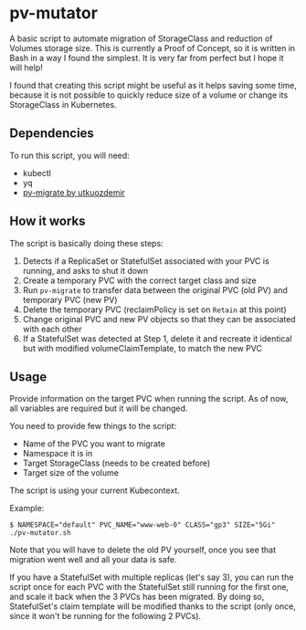 # pv-mutator
A basic script to automate migration of StorageClass and reduction of Volumes storage size.
This is currently a Proof of Concept, so it is written in Bash in a way I found the simplest.
It is very far from perfect but I hope it will help!

I found that creating this script might be useful as it helps saving some time, because it is not possible to quickly reduce size of a volume or change its StorageClass in Kubernetes.

## Dependencies

To run this script, you will need:
- kubectl
- yq
- [pv-migrate by utkuozdemir](https://github.com/utkuozdemir/pv-migrate)

## How it works

The script is basically doing these steps:

1. Detects if a ReplicaSet or StatefulSet associated with your PVC is running, and asks to shut it down
2. Create a temporary PVC with the correct target class and size
3. Run `pv-migrate` to transfer data between the original PVC (old PV) and temporary PVC (new PV)
4. Delete the temporary PVC (reclaimPolicy is set on `Retain` at this point)
5. Change original PVC and new PV objects so that they can be associated with each other
6. If a StatefulSet was detected at Step 1, delete it and recreate it identical but with modified volumeClaimTemplate, to match the new PVC

## Usage

Provide information on the target PVC when running the script.
As of now, all variables are required but it will be changed.

You need to provide few things to the script:
- Name of the PVC you want to migrate
- Namespace it is in
- Target StorageClass (needs to be created before)
- Target size of the volume

The script is using your current Kubecontext.

Example:
```
$ NAMESPACE="default" PVC_NAME="www-web-0" CLASS="gp3" SIZE="5Gi" ./pv-mutator.sh
```

Note that you will have to delete the old PV yourself, once you see that migration went well and all your data is safe.

If you have a StatefulSet with multiple replicas (let's say 3), you can run the script once for each PVC with the StatefulSet still running for the first one, and scale it back when the 3 PVCs has been migrated. By doing so, StatefulSet's claim template will be modified thanks to the script (only once, since it won't be running for the following 2 PVCs).
